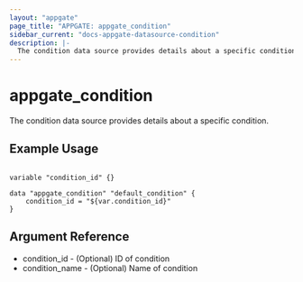 ```yaml
---
layout: "appgate"
page_title: "APPGATE: appgate_condition"
sidebar_current: "docs-appgate-datasource-condition"
description: |-
  The condition data source provides details about a specific condition.
---
```


# appgate_condition

The condition data source provides details about a specific condition.


## Example Usage

```hcl

variable "condition_id" {}

data "appgate_condition" "default_condition" {
    condition_id = "${var.condition_id}"
}

```

## Argument Reference

* condition_id - (Optional) ID of condition
* condition_name - (Optional) Name of condition
